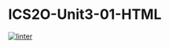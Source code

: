 # ICS2O-Unit3-01-HTML
[![linter](https://github.com/<SophiaSamera>/<Unit-3-01>/workflows/linter/badge.svg)](https://github.com/marketplace/actions/super-linter)
